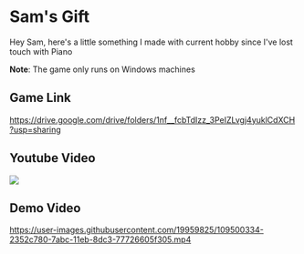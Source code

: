 # Sam's Gift

Hey Sam, here's a little something I made with current hobby since I've lost touch with Piano


**__Note__**: The game only runs on Windows machines

## Game Link

https://drive.google.com/drive/folders/1nf__fcbTdIzz_3PeIZLvgj4yuklCdXCH?usp=sharing


## Youtube Video

[![](http://img.youtube.com/vi/aSYrT2zAuyg/0.jpg)](http://www.youtube.com/watch?v=aSYrT2zAuyg "")


## Demo Video

https://user-images.githubusercontent.com/19959825/109500334-2352c780-7abc-11eb-8dc3-77726605f305.mp4


